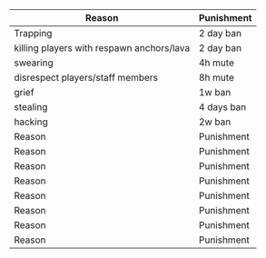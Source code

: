 | Reason      | Punishment |
| ----------- | ----------- |
| Trapping      | 2 day ban       |
| killing players with respawn anchors/lava   | 2 day ban        |
| swearing     | 4h mute |
| disrespect players/staff members      | 8h mute |
| grief      | 1w ban |
| stealing      | 4 days ban |
| hacking      | 2w ban |
| Reason      | Punishment |
| Reason      | Punishment |
| Reason      | Punishment |
| Reason      | Punishment |
| Reason      | Punishment |
| Reason      | Punishment |
| Reason      | Punishment |
| Reason      | Punishment |
